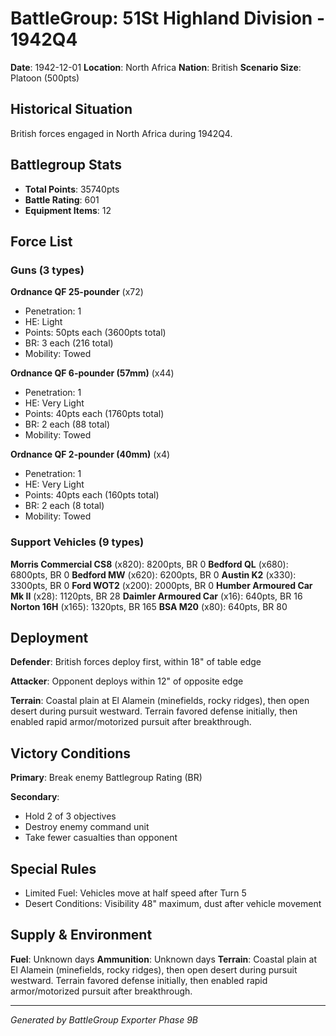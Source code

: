 # BattleGroup: 51St Highland Division - 1942Q4

**Date**: 1942-12-01
**Location**: North Africa
**Nation**: British
**Scenario Size**: Platoon (500pts)

## Historical Situation

British forces engaged in North Africa during 1942Q4.

## Battlegroup Stats

- **Total Points**: 35740pts
- **Battle Rating**: 601
- **Equipment Items**: 12

## Force List

### Guns (3 types)

**Ordnance QF 25-pounder** (x72)
- Penetration: 1
- HE: Light
- Points: 50pts each (3600pts total)
- BR: 3 each (216 total)
- Mobility: Towed

**Ordnance QF 6-pounder (57mm)** (x44)
- Penetration: 1
- HE: Very Light
- Points: 40pts each (1760pts total)
- BR: 2 each (88 total)
- Mobility: Towed

**Ordnance QF 2-pounder (40mm)** (x4)
- Penetration: 1
- HE: Very Light
- Points: 40pts each (160pts total)
- BR: 2 each (8 total)
- Mobility: Towed

### Support Vehicles (9 types)

**Morris Commercial CS8** (x820): 8200pts, BR 0
**Bedford QL** (x680): 6800pts, BR 0
**Bedford MW** (x620): 6200pts, BR 0
**Austin K2** (x330): 3300pts, BR 0
**Ford WOT2** (x200): 2000pts, BR 0
**Humber Armoured Car Mk II** (x28): 1120pts, BR 28
**Daimler Armoured Car** (x16): 640pts, BR 16
**Norton 16H** (x165): 1320pts, BR 165
**BSA M20** (x80): 640pts, BR 80

## Deployment

**Defender**: British forces deploy first, within 18" of table edge

**Attacker**: Opponent deploys within 12" of opposite edge

**Terrain**: Coastal plain at El Alamein (minefields, rocky ridges), then open desert during pursuit westward. Terrain favored defense initially, then enabled rapid armor/motorized pursuit after breakthrough.

## Victory Conditions

**Primary**: Break enemy Battlegroup Rating (BR)

**Secondary**:
- Hold 2 of 3 objectives
- Destroy enemy command unit
- Take fewer casualties than opponent

## Special Rules

- Limited Fuel: Vehicles move at half speed after Turn 5
- Desert Conditions: Visibility 48" maximum, dust after vehicle movement

## Supply & Environment

**Fuel**: Unknown days
**Ammunition**: Unknown days
**Terrain**: Coastal plain at El Alamein (minefields, rocky ridges), then open desert during pursuit westward. Terrain favored defense initially, then enabled rapid armor/motorized pursuit after breakthrough.

---

*Generated by BattleGroup Exporter Phase 9B*
